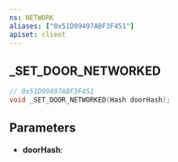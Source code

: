 ```yaml
---
ns: NETWORK
aliases: ["0x51D99497ABF3F451"]
apiset: client
---
```

## _SET_DOOR_NETWORKED

```c
// 0x51D99497ABF3F451
void _SET_DOOR_NETWORKED(Hash doorHash);
```


## Parameters
* **doorHash**: